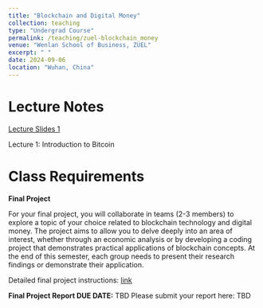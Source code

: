 ```yaml
---
title: "Blockchain and Digital Money"
collection: teaching
type: "Undergrad Course"
permalink: /teaching/zuel-blockchain_money
venue: "Wenlan School of Business, ZUEL"
excerpt: " "
date: 2024-09-06
location: "Wuhan, China"
---
```


# Lecture Notes

[Lecture Slides 1](https://github.com/Anonymous-Y/my_website/blob/c121e985d4c247ef19f6675037b05c9280531379/files/ZUEL/blockchain_and_digital_money/intro.pdf)

Lecture 1: Introduction to Bitcoin

# Class Requirements

**Final Project**

For your final project, you will collaborate in teams (2-3 members) to explore a topic of your choice related to blockchain technology and digital money. The project aims to allow you to delve deeply into an area of interest, whether through an economic analysis or by developing a coding project that demonstrates practical applications of blockchain concepts. At the end of this semester, each group needs to present their research findings or demonstrate their application.

Detailed final project instructions: [link](https://github.com/Anonymous-Y/my_website/blob/c121e985d4c247ef19f6675037b05c9280531379/files/ZUEL/blockchain_and_digital_money/Blockchain%20and%20Digital%20Money%20Final%20Project.md)

**Final Project Report DUE DATE:** TBD
Please submit your report here: TBD